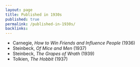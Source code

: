 ```yaml
---
layout: page
title: Published in 1930s
published: true
permalink: /published-in-1930s/
backlinks: 
---
```


* Carnegie, _How to Win Friends and Influence People_ (1936) 
* Steinbeck, _Of Mice and Men_ (1937) 
* Steinbeck, _The Grapes of Wrath_ (1939) 
* Tolkien, _The Hobbit_ (1937) 

